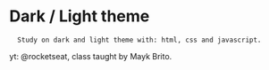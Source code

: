 # Dark / Light theme

```
  Study on dark and light theme with: html, css and javascript. 
```

yt: @rocketseat, class taught by Mayk Brito.

